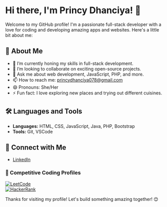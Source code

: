 # Hi there, I'm Princy Dhanciya! 👋

Welcome to my GitHub profile! I'm a passionate full-stack developer with a love for coding and developing amazing apps and websites. Here's a little bit about me:

## 🚀 About Me

- 🌱 I’m currently honing my skills in full-stack development.
- 👯 I’m looking to collaborate on exciting open-source projects.
- 💬 Ask me about web development, JavaScript, PHP, and more.
- 📫 How to reach me: princydhanciya078@gmail.com
- 😄 Pronouns: She/Her
- ⚡ Fun fact: I love exploring new places and trying out different cuisines.

## 🛠️ Languages and Tools

- **Languages:** HTML, CSS, JavaScript, Java, PHP, Bootstrap
- **Tools:** Git, VSCode

## 🔗 Connect with Me

- [LinkedIn](https://www.linkedin.com/in/princy-dhanciya-46a58a2b4)

### 🚀 Competitive Coding Profiles  

[![LeetCode](https://img.shields.io/badge/LeetCode-orange?style=flat&logo=leetcode)](https://leetcode.com/Princy_Dhanciya/)  
[![HackerRank](https://img.shields.io/badge/HackerRank-green?style=flat&logo=hackerrank)](https://www.hackerrank.com/princydhanciya01/)  


Thanks for visiting my profile! Let's build something amazing together! 😊
